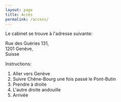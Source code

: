 ```yaml
---
layout: page
title: Accès
permalink: /access/
---
```


Le cabinet se trouve à l'adresse suivante:

Rue des Guéries 131, \
1201 Genève, \
Suisse

Instructions:
1. Aller vers Genève
2. Suivre Chêne-Bourg une fois passé le Pont-Butin
3. Prendre à droite
4. L'autre droite andouille
5. Arrivée
